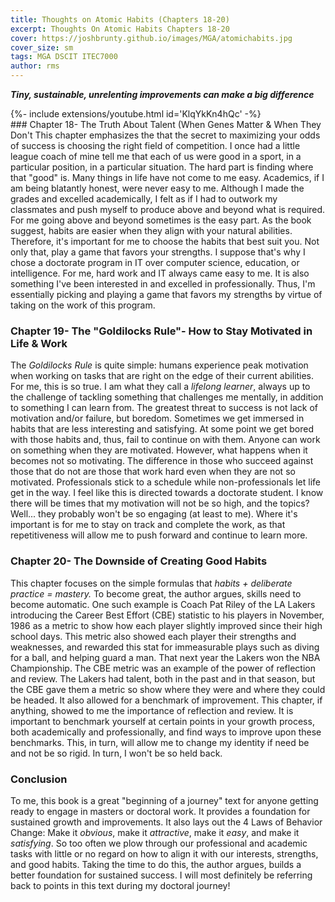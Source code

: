 ```yaml
---
title: Thoughts on Atomic Habits (Chapters 18-20)
excerpt: Thoughts On Atomic Habits Chapters 18-20
cover: https://joshbrunty.github.io/images/MGA/atomichabits.jpg
cover_size: sm
tags: MGA DSCIT ITEC7000
author: rms
---
```

***Tiny, sustainable, unrelenting improvements can make a big difference***
<div>{%- include extensions/youtube.html id='KlqYkKn4hQc' -%}</div>
### Chapter 18- The Truth About Talent (When Genes Matter & When They Don't
This chapter emphasizes the that the secret to maximizing your odds of success is choosing the right field of competition. I once had a little league coach of mine tell me that each of us were good in a sport, in a particular position, in a particular situation. The hard part is finding where that "good" is. Many things in life have not come to me easy. Academics, if I am being blatantly honest, were never easy to me. Although I made the grades and excelled academically, I felt as if I had to outwork my classmates and push myself to produce above and beyond what is required. For me going above and beyond sometimes is the easy part. As the book suggest, habits are easier when they align with your natural abilities. Therefore, it's important for me to choose the habits that best suit you. Not only that, play a game that favors your strengths. I suppose that's why I chose a doctorate program in IT over computer science, education, or intelligence. For me, hard work and IT always came easy to me. It is also something I've been interested in and excelled in professionally. Thus, I'm essentially picking and playing a game that favors my strengths by virtue of taking on the work of this program.

### Chapter 19- The "Goldilocks Rule"- How to Stay Motivated in Life & Work
The *Goldilocks Rule* is quite simple: humans experience peak motivation when working on tasks that are right on the edge of their current abilities. For me, this is so true. I am what they call a *lifelong learner*, always up to the challenge of tackling something that challenges me mentally, in addition to something I can learn from. The greatest threat to success is not lack of motivation and/or failure, but boredom. Sometimes we get immersed in habits that are less interesting and satisfying. At some point we get bored with those habits and, thus, fail to continue on with them. Anyone can work on something when they are motivated. However, what happens when it becomes not so motivating. The difference in those who succeed against those that do not are those that work hard even when they are not so motivated. Professionals stick to a schedule while non-professionals let life get in the way. I feel like this is directed towards a doctorate student. I know there will be times that my motivation will not be so high, and the topics? Well... they probably won't be so engaging (at least to me). Where it's important is for me to stay on track and complete the work, as that repetitiveness will allow me to push forward and continue to learn more.

### Chapter 20- The Downside of Creating Good Habits
This chapter focuses on the simple formulas that *habits + deliberate practice = mastery.* To become great, the author argues, skills need to become automatic. One such example is Coach Pat Riley of the LA Lakers introducing the Career Best Effort (CBE) statistic to his players in November, 1986 as a metric to show how each player slightly improved since their high school days. This metric also showed each player their strengths and weaknesses, and rewarded this stat for immeasurable plays such as diving for a ball, and helping guard a man. That next year the Lakers won the NBA Championship. The CBE metric was an example of the power of reflection and review. The Lakers had talent, both in the past and in that season, but the CBE gave them a metric so show where they were and where they could be headed. It also allowed for a benchmark of improvement. This chapter, if anything, showed to me the importance of reflection and review. It is important to benchmark yourself at certain points in your growth process, both academically and professionally, and find ways to improve upon these benchmarks. This, in turn, will allow me to change my identity if need be and not be so rigid. In turn, I won't be so held back.

### Conclusion
To me, this book is a great "beginning of a journey" text for anyone getting ready to engage in masters or doctoral work. It provides a foundation for sustained growth and improvements. It also lays out the 4 Laws of Behavior Change: Make it *obvious*, make it *attractive*, make it *easy*, and make it *satisfying*. So too often we plow through our professional and academic tasks with little or no regard on how to align it with our interests, strengths, and good habits. Taking the time to do this, the author argues, builds a better foundation for sustained success. I will most definitely be referring back to points in this text during my doctoral journey!
